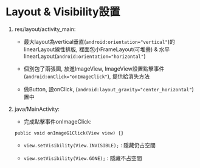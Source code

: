 # Layout & Visibility設置

1. res/layout/activity_main:

	- 最大layout為vertical垂直(`android:orientation="vertical"`)的linearLayout線性排版, 裡面包小FrameLayout(可堆疊) & 水平linearLayout(`android:orientation="horizontal"`)

	- 個別包了兩張圖, 放進ImageView, ImageView設置點擊事件(`android:onClick="onImageClick"`), 提供給消失方法

	- 做Button, 設onClick, (`android:layout_gravity="center_horizontal"`)置中

2. java/MainActivity:

	- 完成點擊事件onImageClick:  

	`public void onImageG1Click(View view) {}`

	- `view.setVisibility(View.INVISIBLE);` : 隱藏仍占空間

	- `view.setVisibility(View.GONE);` : 隱藏不占空間